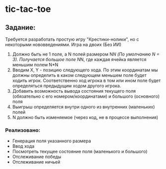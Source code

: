 # tic-tac-toe
## Задание: 

Требуется разработать простую игру "Крестики-нолики", но с некоторыми нововведениями. Игра на двоих (Без ИИ)

1. Должно быть не 1 поле, а N полей  размером N*N (По умолчанию N = 3). Получается большое поле N*N, где каждая ячейка является меньшим полем N*N
2. Вводим X, Y - позицию следующего хода. По этим координатам мы должны определить в каком следующем меньшем поле будет ходить игрок. Соответственно ход игрока в том или ином поле будет определяться предыдущим ходом другого игрока.
3. Добавить возможность вывода состояния текущего поля (обязательно с его номером/координатами) и большого (основного) поля
4. Выигрыш определяется внутри одного из внутренних (маленьких) полей
5. N должно быть изменяемое (через код, не в процессе выполнения)

### Реализовано:
  - Генерация поля указанного размера
  - Ввод хода
  - Посмотреть текущее состояние поля (маленького и большого)
  - Отслеживание победы
  - Отслеживание ничьей
